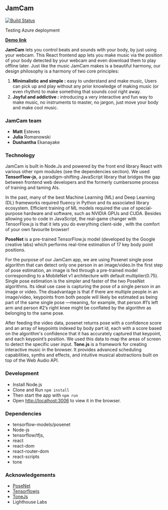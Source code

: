 ## JamCam

[![Build Status](https://dev.azure.com/dushantha0509/Jamcam-docker/_apis/build/status/SanjayaE.JamCam-Docker-Kubernetes?branchName=master)](https://dev.azure.com/dushantha0509/Jamcam-docker/_build/latest?definitionId=1&branchName=master)

Testing Azure deployment 

[**Demo link**](https://jamcam.ksatra.com)

**JamCam** lets you control beats and sounds with your body, by just using your webcam. This React frontend app lets you make music via the position of your body detected by your webcam and even download them to play offline later.
Just like the music JamCam makes is a beautiful harmony, our design philosophy is a harmony of two core principles:

1. **Minimalistic and simple :** easy to understand and make music, Users can pick up and play without any prior knowledge of making music (or even rhythm) to make something that sounds cool right away.
2. **Joyful and addictive :** introducing a very interactive and fun way to make music, no instruments to master, no jargon, just move your body and make cool music.

### JamCam team

- **Matt** Esteves
- **Julia** Romanowski
- **Dushantha** Ekanayake

### Technology

JamCam is built in Node.Js and powered by the front end library React with various other npm modules (see the dependencies section). We used **TensorFlow-js**, a paradigm-shifting JavaScript library that bridges the gap between frontend web developers and the formerly cumbersome process of training and taming AIs.

In the past, many of the best Machine Learning (ML) and Deep Learning (DL) frameworks required fluency in Python and its associated library ecosystem. Efficient training of ML models required the use of special-purpose hardware and software, such as NVIDIA GPUs and CUDA. Besides allowing you to code in JavaScript, the real-game changer with TensorFlow.js is that it lets you do everything client-side , with the comfort of your own favourite browser!

**PoseNet** is a pre-trained TensorFlow.js model (developed by the Google creative labs) which performs real-time estimation of 17 key body point positions.

For the purpose of our JamCam app, we are using Posenet single pose algorithm that can detect only one person in an image/video.In the first step of pose estimation, an image is fed through a pre-trained model corresponding to a MobileNet v1 architecture with default multiplier(0.75). Single pose estimation is the simpler and faster of the two PoseNet algorithms. Its ideal use case is capturing the pose of a single person in an image or video. The disadvantage is that if there are multiple people in an image/video, keypoints from both people will likely be estimated as being part of the same single pose —meaning, for example, that person #1’s left arm and person #2’s right knee might be conflated by the algorithm as belonging to the same pose.

After feeding the video data, posenet returns pose with a confidence score and an array of keypoints indexed by body part id, each with a score based on the algorithm's confidence that it has accurately captured that keypoint, and each keypoint’s position. We used this data to map the areas of screen to detect the specific user input.
**Tone.js** is a framework for creating interactive music in the browser. It provides advanced scheduling capabilities, synths and effects, and intuitive musical abstractions built on top of the Web Audio API.

### Development

- Install Node.js
- Clone and Run `npm install`
- Then start the app with `npm run`
- Open [http://localhost:3006](http://localhost:3000) to view it in the browser.

### Dependencies

- tensorflow-models/posenet
- Node-js
- tensorflow/tfjs,
- react
- react-dom
- react-router-dom
- react-scripts
- tone

### Acknowledgements

- [PoseNet](https://github.com/tensorflow/tfjs-models/tree/master/posenet)
- [Tensorflowjs](https://www.tensorflow.org/js)
- [ToneJs](https://tonejs.github.io/)
- Lighthouse Labs
